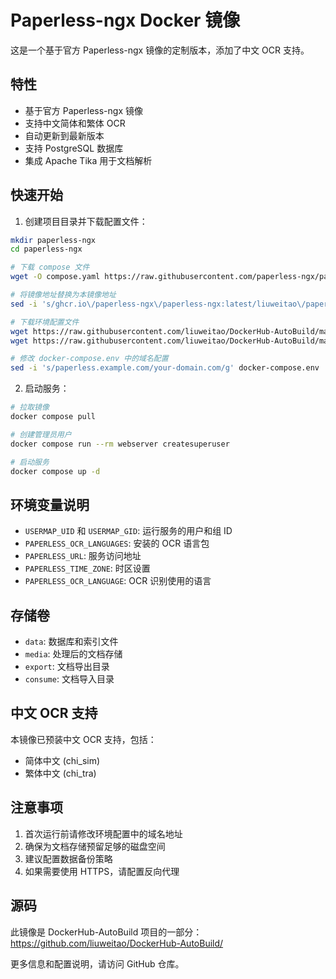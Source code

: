 # Paperless-ngx Docker 镜像

这是一个基于官方 Paperless-ngx 镜像的定制版本，添加了中文 OCR 支持。

## 特性

- 基于官方 Paperless-ngx 镜像
- 支持中文简体和繁体 OCR
- 自动更新到最新版本
- 支持 PostgreSQL 数据库
- 集成 Apache Tika 用于文档解析

## 快速开始

1. 创建项目目录并下载配置文件：
```bash
mkdir paperless-ngx
cd paperless-ngx

# 下载 compose 文件
wget -O compose.yaml https://raw.githubusercontent.com/paperless-ngx/paperless-ngx/refs/heads/main/docker/compose/docker-compose.postgres-tika.yml

# 将镜像地址替换为本镜像地址
sed -i 's/ghcr.io\/paperless-ngx\/paperless-ngx:latest/liuweitao\/paperless-ngx:latest/g' compose.yaml

# 下载环境配置文件
wget https://raw.githubusercontent.com/liuweitao/DockerHub-AutoBuild/master/paperless-ngx/.env
wget https://raw.githubusercontent.com/liuweitao/DockerHub-AutoBuild/master/paperless-ngx/docker-compose.env

# 修改 docker-compose.env 中的域名配置
sed -i 's/paperless.example.com/your-domain.com/g' docker-compose.env
```

2. 启动服务：
```bash
# 拉取镜像
docker compose pull

# 创建管理员用户
docker compose run --rm webserver createsuperuser

# 启动服务
docker compose up -d
```

## 环境变量说明

- `USERMAP_UID` 和 `USERMAP_GID`: 运行服务的用户和组 ID
- `PAPERLESS_OCR_LANGUAGES`: 安装的 OCR 语言包
- `PAPERLESS_URL`: 服务访问地址
- `PAPERLESS_TIME_ZONE`: 时区设置
- `PAPERLESS_OCR_LANGUAGE`: OCR 识别使用的语言

## 存储卷

- `data`: 数据库和索引文件
- `media`: 处理后的文档存储
- `export`: 文档导出目录
- `consume`: 文档导入目录

## 中文 OCR 支持

本镜像已预装中文 OCR 支持，包括：
- 简体中文 (chi_sim)
- 繁体中文 (chi_tra)

## 注意事项

1. 首次运行前请修改环境配置中的域名地址
2. 确保为文档存储预留足够的磁盘空间
3. 建议配置数据备份策略
4. 如果需要使用 HTTPS，请配置反向代理

## 源码

此镜像是 DockerHub-AutoBuild 项目的一部分：
https://github.com/liuweitao/DockerHub-AutoBuild/

更多信息和配置说明，请访问 GitHub 仓库。
